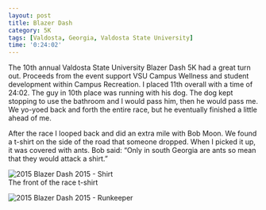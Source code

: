 ```yaml
---
layout: post
title: Blazer Dash
category: 5K
tags: [Valdosta, Georgia, Valdosta State University]
time: '0:24:02'
---
```

The 10th annual Valdosta State University Blazer Dash 5K had a great turn out. Proceeds from the event support VSU Campus Wellness and student development within Campus Recreation. I placed 11th overall with a time of 24:02. The guy in 10th place was running with his dog. The dog kept stopping to use the bathroom and I would pass him, then he would pass me. We yo-yoed back and forth the entire race, but he eventually finished a little ahead of me.

After the race I looped back and did an extra mile with Bob Moon. We found a t-shirt on the side of the road that someone dropped. When I picked it up, it was covered with ants. Bob said: “Only in south Georgia are ants so mean that they would attack a shirt.”

![2015 Blazer Dash 2015 - Shirt]({{site.url}}/files/2015-08-29-blazer-dash-shirt.jpg)<br>The front of the race t-shirt

![2015 Blazer Dash 2015 - Runkeeper]({{site.url}}/files/2015-08-29-blazer-dash-runkeeper.png)